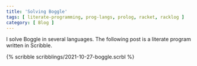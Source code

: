 ```yaml
---
title: 'Solving Boggle'
tags: [ literate-programming, prog-langs, prolog, racket, racklog ]
category: [ Blog ]
---
```


I solve Boggle in several languages. The following post is a literate program
written in Scribble.

{% scribble scribblings/2021-10-27-boggle.scrbl %}
